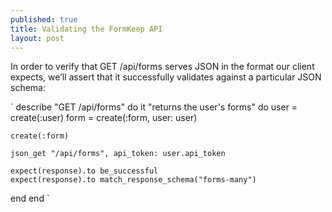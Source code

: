 ```yaml
---
published: true
title: Validating the FormKeep API
layout: post
---
```

In order to verify that GET /api/forms serves JSON in the format our client expects, we’ll assert that it successfully validates against a particular JSON schema:

`
describe "GET /api/forms" do
  it "returns the user's forms" do
    user = create(:user)
    form = create(:form, user: user)

    create(:form)

    json_get "/api/forms", api_token: user.api_token

    expect(response).to be_successful
    expect(response).to match_response_schema("forms-many")
  end
end
`